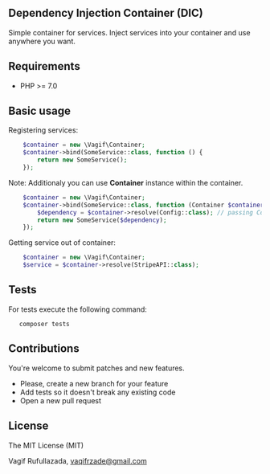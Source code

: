 Dependency Injection Container (DIC)
---
Simple container for services. Inject services into your container and use anywhere you want.

Requirements
---
- PHP >= 7.0

Basic usage
---

Registering services:
```php
    $container = new \Vagif\Container;
    $container->bind(SomeService::class, function () {
        return new SomeService();   
    });
```

Note: Additionaly you can use **Container** instance within the container.

```php
    $container = new \Vagif\Container;
    $container->bind(SomeService::class, function (Container $container) {
        $dependency = $container->resolve(Config::class); // passing Config to the service
        return new SomeService($dependency);   
    });
```

Getting service out of container:
```php
    $container = new \Vagif\Container;
    $service = $container->resolve(StripeAPI::class);
```

Tests
---
For tests execute the following command:
```
   composer tests
```

Contributions
---
You're welcome to submit patches and new features.

- Please, create a new branch for your feature
- Add tests so it doesn't break any existing code
- Open a new pull request

License
---
The MIT License (MIT)

Vagif Rufullazada, vaqifrzade@gmail.com